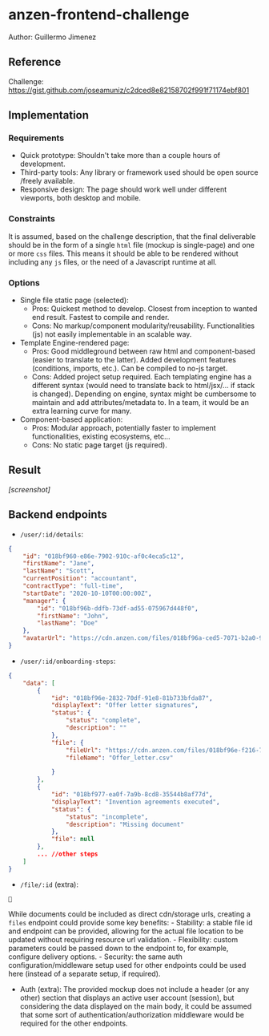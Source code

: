 # anzen-frontend-challenge
Author: Guillermo Jimenez

## Reference
Challenge: https://gist.github.com/joseamuniz/c2dced8e82158702f991f71174ebf801

## Implementation
### Requirements
- Quick prototype: Shouldn't take more than a couple hours of development.
- Third-party tools: Any library or framework used should be open source /freely available.
- Responsive design: The page should work well under different viewports, both desktop and mobile.
### Constraints
It is assumed, based on the challenge description, that the final deliverable should be in the form of a single `html` file (mockup is single-page) and one or more `css` files. This means it should be able to be rendered without including any `js` files, or the need of a Javascript runtime at all.
### Options
- Single file static page (selected):
    - Pros: Quickest method to develop. Closest from inception to wanted end result. Fastest to compile and render.
    - Cons: No markup/component modularity/reusability. Functionalities (js) not easily implementable in an scalable way.
- Template Engine-rendered page:
    - Pros: Good middleground between raw html and component-based (easier to translate to the latter). Added development features (conditions, imports, etc.). Can be compiled to no-js target.
    - Cons: Added project setup required. Each templating engine has a different syntax (would need to translate back to html/jsx/... if stack is changed). Depending on engine, syntax might be cumbersome to maintain and add attributes/metadata to. In a team, it would be an extra learning curve for many.
- Component-based application:
    - Pros: Modular approach, potentially faster to implement functionalities, existing ecosystems, etc...
    - Cons: No static page target (js required).

## Result
_[screenshot]_

## Backend endpoints
- `/user/:id/details`:
```json
{
    "id": "018bf960-e86e-7902-910c-af0c4eca5c12",
    "firstName": "Jane",
    "lastName": "Scott",
    "currentPosition": "accountant",
    "contractType": "full-time",
    "startDate": "2020-10-10T00:00:00Z",
    "manager": {
        "id": "018bf96b-ddfb-73df-ad55-075967d448f0",
        "firstName": "John",
        "lastName": "Doe"
    },
    "avatarUrl": "https://cdn.anzen.com/files/018bf96a-ced5-7071-b2a0-90d9a624de7b"
}
```
- `/user/:id/onboarding-steps`: 
```json
{
    "data": [
        {
            "id": "018bf96e-2832-70df-91e8-81b733bfda87",
            "displayText": "Offer letter signatures",
            "status": {
                "status": "complete",
                "description": ""
            },
            "file": {
                "fileUrl": "https://cdn.anzen.com/files/018bf96e-f216-7ff1-a548-fd1ed35bb8ce",
                "fileName": "Offer_letter.csv"

            }
        },
        {
            "id": "018bf977-ea0f-7a9b-8cd8-35544b8af77d",
            "displayText": "Invention agreements executed",
            "status": {
                "status": "incomplete",
                "description": "Missing document"
            },
            "file": null
        },
        ... //other steps
    ]
}
```
- `/file/:id` (extra): 
```
📄
```
While documents could be included as direct cdn/storage urls, creating a `files` endpoint could provide some key benefits:
    - Stability: a stable file id and endpoint can be provided, allowing for the actual file location to be updated without requiring resource url validation.
    - Flexibility: custom parameters could be passed down to the endpoint to, for example, configure delivery options.
    - Security: the same auth configuration/middleware setup used for other endpoints could be used here (instead of a separate setup, if required).
- Auth (extra): The provided mockup does not include a header (or any other) section that displays an active user account (session), but considering the data displayed on the main body, it could be assumed that some sort of authentication/authorization middleware would be required for the other endpoints.